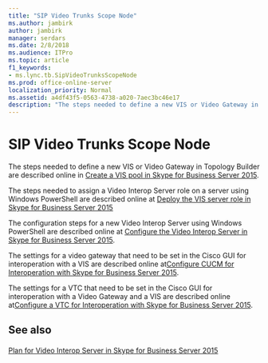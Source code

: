 ```yaml
---
title: "SIP Video Trunks Scope Node"
ms.author: jambirk
author: jambirk
manager: serdars
ms.date: 2/8/2018
ms.audience: ITPro
ms.topic: article
f1_keywords:
- ms.lync.tb.SipVideoTrunksScopeNode
ms.prod: office-online-server
localization_priority: Normal
ms.assetid: a4df43f5-0563-4738-a020-7aec3bc46e17
description: "The steps needed to define a new VIS or Video Gateway in Topology Builder are described online in Create a VIS pool in Skype for Business Server 2015."
---
```


# SIP Video Trunks Scope Node
 
The steps needed to define a new VIS or Video Gateway in Topology Builder are described online in [Create a VIS pool in Skype for Business Server 2015](../../deploy-1/deploy-video-interop-server/create-a-vis-pool.md).
  
The steps needed to assign a Video Interop Server role on a server using Windows PowerShell are described online at [Deploy the VIS server role in Skype for Business Server 2015](../../deploy-1/deploy-video-interop-server/deploy-the-vis-server-role.md)
  
The configuration steps for a new Video Interop Server using Windows PowerShell are described online at [Configure the Video Interop Server in Skype for Business Server 2015](../../deploy-1/deploy-video-interop-server/configure-the-vis.md).
  
 The settings for a video gateway that need to be set in the Cisco GUI for interoperation with a VIS are described online at[Configure CUCM for Interoperation with Skype for Business Server 2015](../../deploy-1/deploy-video-interop-server/configure-cucm-for-interoperation.md).
  
 The settings for a VTC that need to be set in the Cisco GUI for interoperation with a Video Gateway and a VIS are described online at[Configure a VTC for Interoperation with Skype for Business Server 2015](../../deploy-1/deploy-video-interop-server/configure-a-vtc-for-interoperation.md).
  
## See also

#### 

[Plan for Video Interop Server in Skype for Business Server 2015](../../plan-your-deployment/video-interop-server.md)

